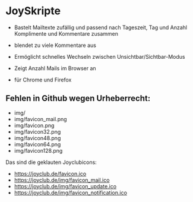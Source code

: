# JoySkripte
* Bastelt Mailtexte zufällig und passend nach Tageszeit, Tag und Anzahl Komplimente und Kommentare zusammen
* blendet zu viele Kommentare aus
* Ermöglicht schnelles Wechseln zwischen Unsichtbar/Sichtbar-Modus
* Zeigt Anzahl Mails im Browser an

* für Chrome und Firefox

## Fehlen in Github wegen Urheberrecht:
* img/
* img/favicon_mail.png
* img/favicon.png
* img/favicon32.png
* img/favicon48.png
* img/favicon64.png
* img/favicon128.png

Das sind die geklauten Joyclubicons:
* https://joyclub.de/favicon.ico
* https://joyclub.de/img/favicon_mail.ico
* https://joyclub.de/img/favicon_update.ico
* https://joyclub.de/img/favicon_notification.ico

